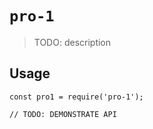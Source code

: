 # `pro-1`

> TODO: description

## Usage

```
const pro1 = require('pro-1');

// TODO: DEMONSTRATE API
```
